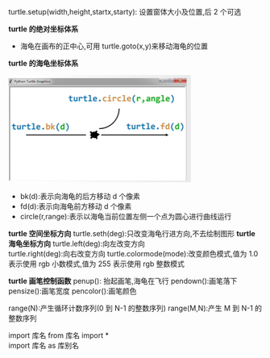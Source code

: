 turtle.setup(width,height,startx,starty): 设置窗体大小及位置,后 2 个可选

**turtle 的绝对坐标体系**

- 海龟在画布的正中心,可用 turtle.goto(x,y)来移动海龟的位置

**turtle 的海龟坐标体系**

![image](images/海龟坐标.png)

- bk(d):表示向海龟的后方移动 d 个像素
- fd(d):表示向海龟前方移动 d 个像素
- circle(r,range):表示以海龟当前位置左侧一个点为圆心进行曲线运行

**turtle 空间坐标方向**
turtle.seth(deg):只改变海龟行进方向,不去绘制图形
**turtle 海龟坐标方向**
turtle.left(deg):向左改变方向  
turtle.right(deg):向右改变方向
turtle.colormode(mode):改变颜色模式,值为 1.0 表示使用 rgb 小数模式,值为 255 表示使用 rgb 整数模式

**turtle 画笔控制函数**
penup(): 抬起画笔,海龟在飞行
pendown():画笔落下
pensize():画笔宽度
pencolor():画笔颜色

range(N):产生循环计数序列(0 到 N-1 的整数序列)
range(M,N):产生 M 到 N-1 的整数序列

import 库名
from 库名 import \*  
import 库名 as 库别名
